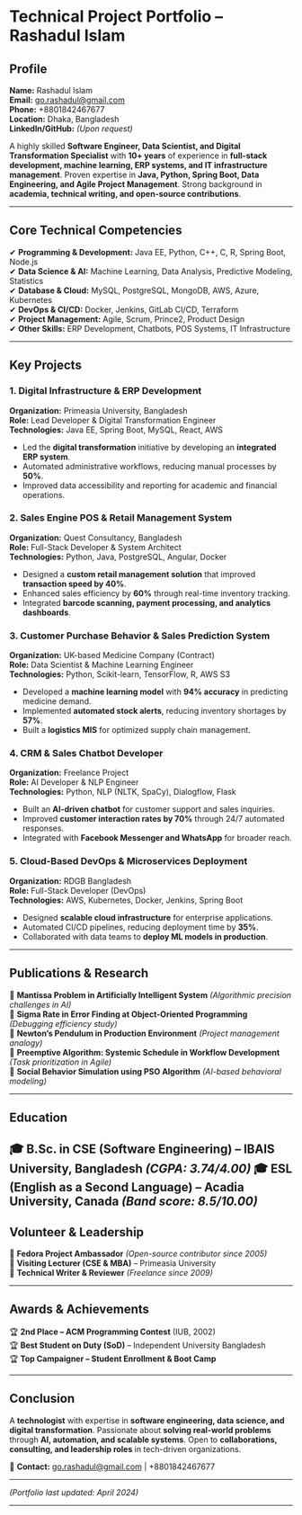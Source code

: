 # **Technical Project Portfolio – Rashadul Islam**  

## **Profile**  
**Name:** Rashadul Islam  
**Email:** go.rashadul@gmail.com  
**Phone:** +8801842467677  
**Location:** Dhaka, Bangladesh  
**LinkedIn/GitHub:** *(Upon request)*  

A highly skilled **Software Engineer, Data Scientist, and Digital Transformation Specialist** with **10+ years** of experience in **full-stack development, machine learning, ERP systems, and IT infrastructure management**. Proven expertise in **Java, Python, Spring Boot, Data Engineering, and Agile Project Management**. Strong background in **academia, technical writing, and open-source contributions**.  

---

## **Core Technical Competencies**  
✔ **Programming & Development:** Java EE, Python, C++, C, R, Spring Boot, Node.js  
✔ **Data Science & AI:** Machine Learning, Data Analysis, Predictive Modeling, Statistics  
✔ **Database & Cloud:** MySQL, PostgreSQL, MongoDB, AWS, Azure, Kubernetes  
✔ **DevOps & CI/CD:** Docker, Jenkins, GitLab CI/CD, Terraform  
✔ **Project Management:** Agile, Scrum, Prince2, Product Design  
✔ **Other Skills:** ERP Development, Chatbots, POS Systems, IT Infrastructure  

---

## **Key Projects**  

### **1. Digital Infrastructure & ERP Development**  
**Organization:** Primeasia University, Bangladesh  
**Role:** Lead Developer & Digital Transformation Engineer  
**Technologies:** Java EE, Spring Boot, MySQL, React, AWS  
- Led the **digital transformation** initiative by developing an **integrated ERP system**.  
- Automated administrative workflows, reducing manual processes by **50%**.  
- Improved data accessibility and reporting for academic and financial operations.  

### **2. Sales Engine POS & Retail Management System**  
**Organization:** Quest Consultancy, Bangladesh  
**Role:** Full-Stack Developer & System Architect  
**Technologies:** Python, Java, PostgreSQL, Angular, Docker  
- Designed a **custom retail management solution** that improved **transaction speed by 40%**.  
- Enhanced sales efficiency by **60%** through real-time inventory tracking.  
- Integrated **barcode scanning, payment processing, and analytics dashboards**.  

### **3. Customer Purchase Behavior & Sales Prediction System**  
**Organization:** UK-based Medicine Company (Contract)  
**Role:** Data Scientist & Machine Learning Engineer  
**Technologies:** Python, Scikit-learn, TensorFlow, R, AWS S3  
- Developed a **machine learning model** with **94% accuracy** in predicting medicine demand.  
- Implemented **automated stock alerts**, reducing inventory shortages by **57%**.  
- Built a **logistics MIS** for optimized supply chain management.  

### **4. CRM & Sales Chatbot Developer**  
**Organization:** Freelance Project  
**Role:** AI Developer & NLP Engineer  
**Technologies:** Python, NLP (NLTK, SpaCy), Dialogflow, Flask  
- Built an **AI-driven chatbot** for customer support and sales inquiries.  
- Improved **customer interaction rates by 70%** through 24/7 automated responses.  
- Integrated with **Facebook Messenger and WhatsApp** for broader reach.  

### **5. Cloud-Based DevOps & Microservices Deployment**  
**Organization:** RDGB Bangladesh  
**Role:** Full-Stack Developer (DevOps)  
**Technologies:** AWS, Kubernetes, Docker, Jenkins, Spring Boot  
- Designed **scalable cloud infrastructure** for enterprise applications.  
- Automated CI/CD pipelines, reducing deployment time by **35%**.  
- Collaborated with data teams to **deploy ML models in production**.  

---

## **Publications & Research**  
📌 **Mantissa Problem in Artificially Intelligent System** *(Algorithmic precision challenges in AI)*  
📌 **Sigma Rate in Error Finding at Object-Oriented Programming** *(Debugging efficiency study)*  
📌 **Newton’s Pendulum in Production Environment** *(Project management analogy)*  
📌 **Preemptive Algorithm: Systemic Schedule in Workflow Development** *(Task prioritization in Agile)*  
📌 **Social Behavior Simulation using PSO Algorithm** *(AI-based behavioral modeling)*  

---

## **Education**  
🎓 **B.Sc. in CSE (Software Engineering)** – IBAIS University, Bangladesh *(CGPA: 3.74/4.00)*
🎓 **ESL (English as a Second Language)** – Acadia University, Canada *(Band score: 8.5/10.00)*
---

## **Volunteer & Leadership**  
🔹 **Fedora Project Ambassador** *(Open-source contributor since 2005)*  
🔹 **Visiting Lecturer (CSE & MBA)** – Primeasia University  
🔹 **Technical Writer & Reviewer** *(Freelance since 2009)*  

---

## **Awards & Achievements**  
🏆 **2nd Place – ACM Programming Contest** (IUB, 2002)  
🏆 **Best Student on Duty (SoD)** – Independent University Bangladesh  
🏆 **Top Campaigner – Student Enrollment & Boot Camp**  

---

## **Conclusion**  
A **technologist** with expertise in **software engineering, data science, and digital transformation**. Passionate about **solving real-world problems** through **AI, automation, and scalable systems**. Open to **collaborations, consulting, and leadership roles** in tech-driven organizations.  

📧 **Contact:** go.rashadul@gmail.com | +8801842467677  

---  
*(Portfolio last updated: April 2024)*  

---
